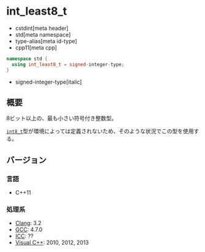 # int_least8_t
* cstdint[meta header]
* std[meta namespace]
* type-alias[meta id-type]
* cpp11[meta cpp]

```cpp
namespace std {
  using int_least8_t = signed-integer-type;
}
```
* signed-integer-type[italic]

## 概要
8ビット以上の、最も小さい符号付き整数型。

[`int8_t`](int8_t.md)型が環境によっては定義されないため、そのような状況でこの型を使用する。

## バージョン
### 言語
- C++11

### 処理系
- [Clang](/implementation.md#clang): 3.2
- [GCC](/implementation.md#gcc): 4.7.0
- [ICC](/implementation.md#icc): ??
- [Visual C++](/implementation.md#visual_cpp): 2010, 2012, 2013
